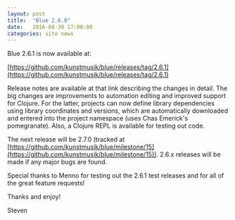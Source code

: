 ```yaml
---
layout: post
title:  "Blue 2.6.0"
date:   2016-08-30 17:00:00
categories: site news 
---
```


Blue 2.6.1 is now available at:

[https://github.com/kunstmusik/blue/releases/tag/2.6.1](https://github.com/kunstmusik/blue/releases/tag/2.6.1)


Release notes are available at that link describing the changes in
detail.  The big changes are improvements to automation editing and
improved support for Clojure. For the latter, projects can now define
library dependencies using library coordinates and versions, which are
automatically downloaded and entered into the project namespace (uses
Chas Emerick's pomegranate).  Also, a Clojure REPL is available for
testing out code.

The next release will be 2.7.0 (tracked at
[https://github.com/kunstmusik/blue/milestone/15](https://github.com/kunstmusik/blue/milestone/15)).  2.6.x releases will
be made if any major bugs are found.

Special thanks to Menno for testing out the 2.6.1 test releases and
for all of the great feature requests!

Thanks and enjoy!

Steven
